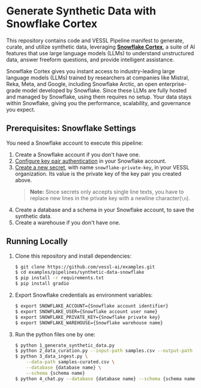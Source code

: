 # Generate Synthetic Data with Snowflake Cortex

This repository contains code and VESSL Pipeline manifest to generate, curate, and utilize synthetic data, leveraging [**Snowflake Cortex**](https://www.snowflake.com/en/data-cloud/cortex/), a suite of AI features that use large language models (LLMs) to understand unstructured data, answer freeform questions, and provide intelligent assistance.

Snowflake Cortex gives you instant access to industry-leading large language models (LLMs) trained by researchers at companies like Mistral, Reka, Meta, and Google, including Snowflake Arctic, an open enterprise-grade model developed by Snowflake. Since these LLMs are fully hosted and managed by Snowflake, using them requires no setup. Your data stays within Snowflake, giving you the performance, scalability, and governance you expect.

## Prerequisites: Snowflake Settings
You need a Snowflake account to execute this pipeline:

1. Create a Snowflake account if you don't have one.
2. [Configure key pair authentication](https://docs.snowflake.com/en/user-guide/key-pair-auth#configuring-key-pair-authentication) in your Snowflake account.
3. [Create a new secret](https://docs.vessl.ai/guides/organization/secrets), with name `snowflake-private-key`, in your VESSL organization. Its value is the private key of the key pair you created above.
    > **Note:** Since secrets only accepts single line texts, you have to replace new lines in the private key with a newline character(`\n`).
4. Create a database and a schema in your Snowflake account, to save the synthetic data.
5. Create a warehouse if you don't have one.

## Running Locally
1. Clone this repository and install dependencies:
    ```sh
    $ git clone https://github.com/vessl-ai/examples.git
    $ cd examples/pipelines/synthetic-data-snowflake
    $ pip install -r requirements.txt
    $ pip install gradio
    ```

2. Export Snowflake credentials as environment variables:
    ```sh
    $ export SNOWFLAKE_ACCOUNT={Snowflake account identifier}
    $ export SNOWFLAKE_USER={Snowflake account user name}
    $ export SNOWFLAKE_PRIVATE_KEY={Snowflake private key}
    $ export SNOWFLAKE_WAREHOUSE={Snowflake warehouse name}
    ```

3. Run the python files one by one:
    ```sh
    $ python 1_generate_synthetic_data.py
    $ python 2_data_curation.py --input-path samples.csv --output-path samples-curated.csv
    $ python 3_data_ingest.py \
        --data-path samples-curated.csv \
        --database {database name} \
        --schema {schema name}
    $ python 4_chat.py --database {database name} --schema {schema name}
    ```